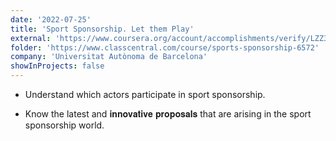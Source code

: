 ```yaml
---
date: '2022-07-25'
title: 'Sport Sponsorship. Let them Play'
external: 'https://www.coursera.org/account/accomplishments/verify/LZZ3SGQX58KN/'
folder: 'https://www.classcentral.com/course/sports-sponsorship-6572'
company: 'Universitat Autònoma de Barcelona'
showInProjects: false
---
```


- Understand which actors participate in sport sponsorship.

- Know the latest and 𝐢𝐧𝐧𝐨𝐯𝐚𝐭𝐢𝐯𝐞 𝐩𝐫𝐨𝐩𝐨𝐬𝐚𝐥𝐬 that are arising in the sport sponsorship world.
